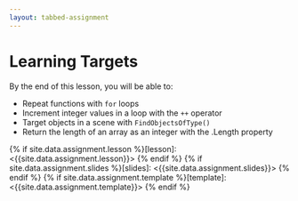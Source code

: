 ```yaml
---
layout: tabbed-assignment
---
```


# Learning Targets

By the end of this lesson, you will be able to:

* Repeat functions with `for` loops
* Increment integer values in a loop with the `++` operator
* Target objects in a scene with `FindObjectsOfType()`
* Return the length of an array as an integer with the .Length property

<!-- Don't edit links here, change them in _data/assignment.yml instead, -->

{% if site.data.assignment.lesson   %}[lesson]: <{{site.data.assignment.lesson}}>     {% endif %}
{% if site.data.assignment.slides   %}[slides]:   <{{site.data.assignment.slides}}>   {% endif %}
{% if site.data.assignment.template %}[template]: <{{site.data.assignment.template}}> {% endif %}
